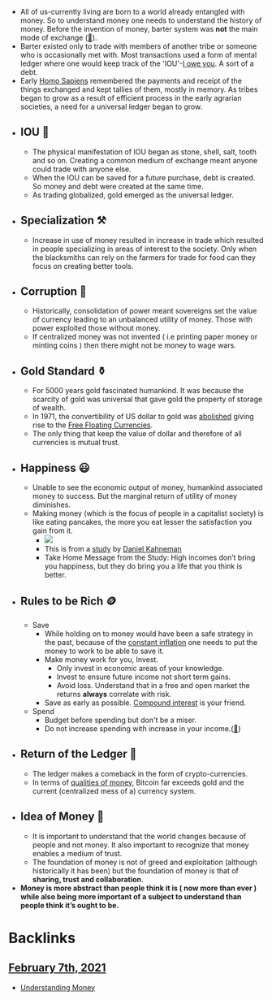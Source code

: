 - All of us-currently living are born to a world already entangled with money. So to understand money one needs to understand the history of money. Before the invention of money, barter system was **not** the main mode of exchange ([🔗](https://en.wikipedia.org/wiki/History_of_money[Non-monetary_exchange](<Non-monetary_exchange.md>))). 
- Barter existed only to trade with members of another tribe or someone who is occasionally met with. Most transactions used a form of mental ledger where one would keep track of the 'IOU'-[I owe you](https://en.wikipedia.org/wiki/IOU). A sort of a debt.
- Early [Homo Sapiens](<Homo Sapiens.md>) remembered the payments and receipt of the things exchanged and kept tallies of them, mostly in memory. As tribes began to grow as a result of efficient process in the early agrarian societies, a need for a universal ledger began to grow.
- ## IOU 🧾
    - The physical manifestation of IOU began as stone, shell, salt, tooth and so on. Creating a common medium of exchange meant anyone could trade with anyone else. 
    - When the IOU can be saved for a future purchase, debt is created. So money and debt were created at the same time.
    - As trading globalized, gold emerged as the universal ledger.
- ## Specialization ⚒️
    - Increase in use of money resulted in increase in trade which resulted in people specializing in areas of interest to the society. Only when the blacksmiths can rely on the farmers for trade for food can they focus on creating better tools.
- ## Corruption 🦞
    - Historically, consolidation of power meant sovereigns set the value of currency leading to an unbalanced utility of money. Those with power exploited those without money. 
    - If centralized money was not invented ( i.e printing paper money or minting coins ) then there might not be money to wage wars.
- ## Gold Standard ⚱️
    - For 5000 years gold fascinated humankind. It was because the scarcity of gold was universal that gave gold the property of storage of wealth. 
    - In 1971, the convertibility of US dollar to gold was [abolished](https://en.wikipedia.org/wiki/Nixon_shock) giving rise to the [Free Floating Currencies](https://en.wikipedia.org/wiki/Floating_exchange_rate).
    - The only thing that keep the value of dollar and therefore of all currencies is mutual trust.
- ## Happiness 😃
    - Unable to see the economic output of money, humankind associated money to success. But the marginal return of utility of money diminishes.
    - Making money (which is the focus of people in a capitalist society) is like eating pancakes, the more you eat lesser the satisfaction you gain from it.
        - ![](https://firebasestorage.googleapis.com/v0/b/firescript-577a2.appspot.com/o/imgs%2Fapp%2FNotTheRealSanta%2FOsQjm14Aoy.png?alt=media&token=0af7c27b-43ff-4f2b-8260-7e107b239c98)
        - This is from a [study](https://spia.princeton.edu/sites/default/files/content/docs/news/Happiness_Money_Summary.pdf) by [Daniel Kahneman](https://en.wikipedia.org/wiki/Daniel_Kahneman)
        - Take Home Message from the Study: High incomes don’t bring you happiness, but they do
bring you a life that you think is better.
- ## Rules to be Rich 🪙
    - Save
        - While holding on to money would have been a safe strategy in the past, because of the [constant inflation](https://en.wikipedia.org/wiki/List_of_countries_by_inflation_rate) one needs to put the money to work to be able to save it.
        - Make money work for you, Invest.
            - Only invest in economic areas of your knowledge.
            - Invest to ensure future income not short term gains.
            - Avoid loss. Understand that in a free and open market the returns **always** correlate with risk.
        - Save as early as possible. [Compound interest](https://en.wikipedia.org/wiki/Compound_interest) is your friend.
    - Spend
        - Budget before spending but don't be a miser.
        - Do not increase spending with increase in your income.([🔗](https://www.investopedia.com/terms/l/lifestyle-inflation.asp))
- ## Return of the Ledger 🧾
    - The ledger makes a comeback in the form of crypto-currencies.
    - In terms of [qualities of money](https://www.stlouisfed.org/education/economic-lowdown-podcast-series/episode-9-functions-of-money), Bitcoin far exceeds gold and the current (centralized mess of a) currency system.
- ## Idea of Money 💸
    - It is important to understand that the world changes because of people and not money. It also important to recognize that money enables a medium of trust. 
    - The foundation of money is not of greed and exploitation (although historically it has been) but the foundation of money is that of __sharing, trust and collaboration__. 
- **Money is more abstract than people think it is ( now more than ever ) while also being more important of a subject to understand than people think it’s ought to be.**

# Backlinks
## [February 7th, 2021](<February 7th, 2021.md>)
- [Understanding Money](<Understanding Money.md>)

